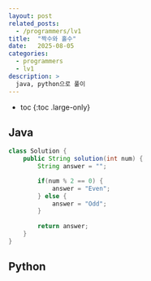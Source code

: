 ```yaml
---
layout: post
related_posts:
  - /programmers/lv1
title:  "짝수와 홀수"
date:   2025-08-05
categories:
  - programmers
  - lv1
description: >
  java, python으로 풀이
---
```

* toc
{:toc .large-only}

## Java
```java
class Solution {
    public String solution(int num) {
        String answer = "";

        if(num % 2 == 0) {
            answer = "Even";
        } else {
            answer = "Odd";
        }
        
        return answer;
    }
}
```

## Python